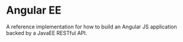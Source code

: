 Angular EE
=============

A reference implementation for how to build an Angular JS application backed by a JavaEE RESTful API.

